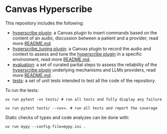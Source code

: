Canvas Hyperscribe
==================

This repository includes the following:

- [hyperscribe plugin](hyperscribe): a Canvas plugin to insert commands based on the content of an audio, discussion between a patient and a provider,
  read more [README.md](hyperscribe/README.md).
- [hyperscribe_tuning plugin](hyperscribe_tuning): a Canvas plugin to record the audio and context to assess and tune
  the [hyperscribe plugin](hyperscribe) in a specific environment, read more [README.md](hyperscribe_tuning/README.md).
- [evaluation](evaluations): a set of curated partial steps to assess the reliability of the [hyperscribe plugin](hyperscribe) underlying mechanisms
  and LLMs providers, read more [README.md](evaluations/README.md).
- [tests](tests): a set of unit tests intended to test all the code of the repository. 


To run the tests:
```shell
uv run pytest -vv tests/ # run all tests and fully display any failure 

uv run pytest tests/ --cov=. # run all tests and report the coverage
```

Static checks of types and code analyzes can be done with:
```shell
uv run mypy --config-file=mypy.ini .
```